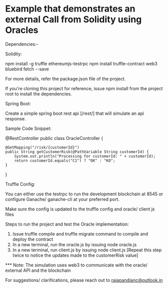 # Example that demonstrates an external Call from Solidity using Oracles

Dependencies:-

Solidity:

npm install -g truffle ethereumjs-testrpc
npm install truffle-contract web3 bluebird fetch --save

For more details, refer the package.json file of the project.

If you're cloning this project for reference, issue npm install from the project root to install the dependencies.

Spring Boot:

Create a simple spring boot rest api [/rest/<customerId>] that will simulate an api response.

Sample Code Snippet:

@RestController
public class OracleController {
	
	@GetMapping("/risk/{customerId}")
	public String getCustomerRisk(@PathVariable String customerId) {
		System.out.println("Processing for customerId: " + customerId);
		return customerId.equals("C1") ? "OK" : "KO";
	}

}

Truffle Config:

You can either use the testrpc to run the development blockchain at 8545 or configure Ganache/ ganache-cli at your preferred port. 

Make sure the config is updated to the truffle config and oracle/ client js files

Steps to run the project and test the Oracle implementation:

1. Issue truffle compile and truffle migrate command to compile and deploy the contract
2. In a new terminal, run the oracle.js by issuing node oracle.js
3. In a new terminal, run client.js by issuing node client.js [Repeat this step twice to notice the updates made to the customerRisk value]

*** Note: The simulation uses web3 to communicate with the oracle/ external API and the blockchain 

For suggestions/ clarifications, please reach out to rajapandianc@outlook.in